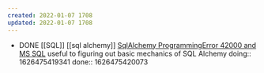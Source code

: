 ```yaml
---
created: 2022-01-07 1708
updated: 2022-01-07 1708
---
```

- DONE [[SQL]] [[sql alchemy]] [SqlAlchemy ProgrammingError 42000 and MS SQL](https://www.blog.pythonlibrary.org/2011/01/15/sqlalchemy-programmingerror-42000-and-ms-sql/) useful to figuring out basic mechanics of SQL Alchemy
  doing:: 1626475419341
  done:: 1626475420073